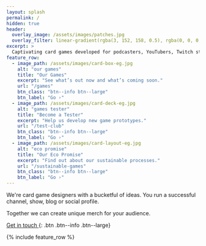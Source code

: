 ```yaml
---
layout: splash
permalink: /
hidden: true
header:
  overlay_image: /assets/images/patches.jpg
  overlay_filter: linear-gradient(rgba(3, 152, 158, 0.5), rgba(0, 0, 0, 0.5))
excerpt: >
  Captivating card games developed for podcasters, YouTubers, Twitch streamers and other content creators.
feature_row:
  - image_path: /assets/images/card-box-eg.jpg
    alt: "our games"
    title: "Our Games"
    excerpt: "See what’s out now and what’s coming soon."
    url: "/games"
    btn_class: "btn--info btn--large"
    btn_label: "Go ›"
  - image_path: /assets/images/card-deck-eg.jpg
    alt: "games tester"
    title: "Become a Tester"
    excerpt: "Help us develop new game prototypes."
    url: "/test-club"
    btn_class: "btn--info btn--large"
    btn_label: "Go ›"
  - image_path: /assets/images/card-layout-eg.jpg
    alt: "eco promise"
    title: "Our Eco Promise"
    excerpt: "Find out about our sustainable processes."
    url: "/sustainable-games"
    btn_class: "btn--info btn--large"
    btn_label: "Go ›"      
---
```


We're card game designers with a bucketful of ideas. You run a successful channel, show, blog or social profile.

Together we can create unique merch for your audience.

[Get in touch <i class="fa fa-angle-right"></i>](/contact){: .btn .btn--info .btn--large}

{% include feature_row %}
